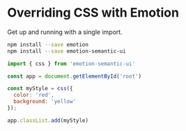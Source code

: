 # Overriding CSS with Emotion

Get up and running with a single import.

```bash
npm install --save emotion
npm install --save emotion-semantic-ui
```

```javascript
import { css } from 'emotion-semantic-ui'

const app = document.getElementById('root')

const myStyle = css({
  color: 'red',
  background: 'yellow'
});

app.classList.add(myStyle)
```
